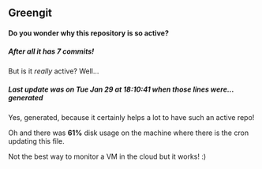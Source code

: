 ## Greengit

#### Do you wonder why this repository is so active?

##### After all it has 7 commits!

But is it *really* active? Well...

##### Last update was on Tue Jan 29 at 18:10:41 when those lines were... generated

Yes, generated, because it certainly helps a lot to have such an active repo!

Oh and there was **61%** disk usage on the machine
where there is the cron updating this file.

Not the best way to monitor a VM in the cloud but it works! :)
